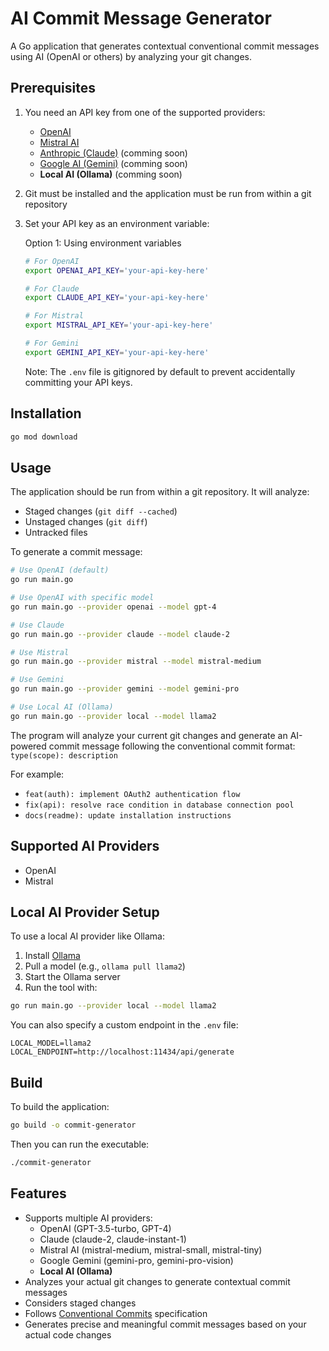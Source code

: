 # AI Commit Message Generator

A Go application that generates contextual conventional commit messages using AI (OpenAI or others) by analyzing your git changes.

## Prerequisites

1. You need an API key from one of the supported providers:
   - [OpenAI](https://platform.openai.com/)
   - [Mistral AI](https://mistral.ai/)
   - [Anthropic (Claude)](https://www.anthropic.com/) (comming soon)
   - [Google AI (Gemini)](https://ai.google.dev/) (comming soon)
   - **Local AI (Ollama)** (comming soon)
2. Git must be installed and the application must be run from within a git repository
3. Set your API key as an environment variable:

   Option 1: Using environment variables

   ```bash
   # For OpenAI
   export OPENAI_API_KEY='your-api-key-here'

   # For Claude
   export CLAUDE_API_KEY='your-api-key-here'

   # For Mistral
   export MISTRAL_API_KEY='your-api-key-here'

   # For Gemini
   export GEMINI_API_KEY='your-api-key-here'
   ```

   Note: The `.env` file is gitignored by default to prevent accidentally committing your API keys.

## Installation

```bash
go mod download
```

## Usage

The application should be run from within a git repository. It will analyze:

- Staged changes (`git diff --cached`)
- Unstaged changes (`git diff`)
- Untracked files

To generate a commit message:

```bash
# Use OpenAI (default)
go run main.go

# Use OpenAI with specific model
go run main.go --provider openai --model gpt-4

# Use Claude
go run main.go --provider claude --model claude-2

# Use Mistral
go run main.go --provider mistral --model mistral-medium

# Use Gemini
go run main.go --provider gemini --model gemini-pro

# Use Local AI (Ollama)
go run main.go --provider local --model llama2
```

The program will analyze your current git changes and generate an AI-powered commit message following the conventional commit format:
`type(scope): description`

For example:

- `feat(auth): implement OAuth2 authentication flow`
- `fix(api): resolve race condition in database connection pool`
- `docs(readme): update installation instructions`

## Supported AI Providers

- OpenAI
- Mistral

## Local AI Provider Setup

To use a local AI provider like Ollama:

1. Install [Ollama](https://ollama.com/)
2. Pull a model (e.g., `ollama pull llama2`)
3. Start the Ollama server
4. Run the tool with:

```bash
go run main.go --provider local --model llama2
```

You can also specify a custom endpoint in the `.env` file:

```
LOCAL_MODEL=llama2
LOCAL_ENDPOINT=http://localhost:11434/api/generate
```

## Build

To build the application:

```bash
go build -o commit-generator
```

Then you can run the executable:

```bash
./commit-generator
```

## Features

- Supports multiple AI providers:
  - OpenAI (GPT-3.5-turbo, GPT-4)
  - Claude (claude-2, claude-instant-1)
  - Mistral AI (mistral-medium, mistral-small, mistral-tiny)
  - Google Gemini (gemini-pro, gemini-pro-vision)
  - **Local AI (Ollama)**
- Analyzes your actual git changes to generate contextual commit messages
- Considers staged changes
- Follows [Conventional Commits](https://www.conventionalcommits.org/) specification
- Generates precise and meaningful commit messages based on your actual code changes
